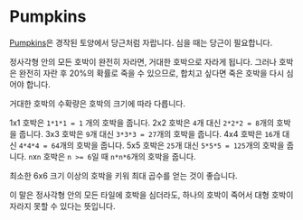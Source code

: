 # Pumpkins
[Pumpkins](objects/pumpkin)은 경작된 토양에서 당근처럼 자랍니다. 심을 때는 당근이 필요합니다.

정사각형 안의 모든 호박이 완전히 자라면, 거대한 호박으로 자라게 됩니다. 그러나 호박은 완전히 자란 후 20%의 확률로 죽을 수 있으므로, 합치고 싶다면 죽은 호박을 다시 심어야 합니다.

거대한 호박의 수확량은 호박의 크기에 따라 다릅니다.

1x1 호박은 `1*1*1 = 1` 개의 호박을 줍니다.
2x2 호박은 `4`개 대신 `2*2*2 = 8`개의 호박을 줍니다.
3x3 호박은 `9`개 대신 `3*3*3 = 27`개의 호박을 줍니다.
4x4 호박은 `16`개 대신 `4*4*4 = 64`개의 호박을 줍니다.
5x5 호박은 `25`개 대신 `5*5*5 = 125`개의 호박을 줍니다.
`n`x`n` 호박은 `n >= 6`일 때 `n*n*6`개의 호박을 줍니다.

최소한 6x6 크기 이상의 호박을 키워 최대 곱수를 얻는 것이 좋습니다.

이 말은 정사각형 안의 모든 타일에 호박을 심더라도, 하나의 호박이 죽어서 대형 호박이 자라지 못할 수 있다는 뜻입니다.
